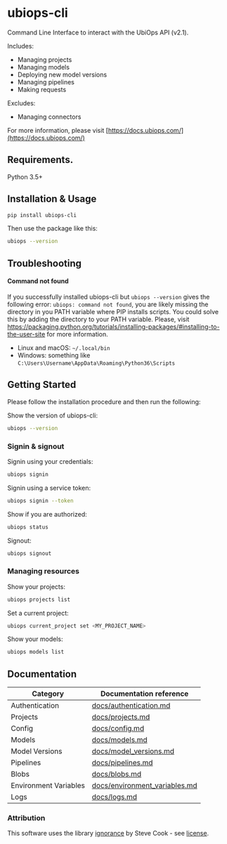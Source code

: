 # ubiops-cli
Command Line Interface to interact with the UbiOps API (v2.1).

Includes:
- Managing projects
- Managing models
- Deploying new model versions
- Managing pipelines
- Making requests

Excludes:
- Managing connectors

For more information, please visit [https://docs.ubiops.com/](https://docs.ubiops.com/)

## Requirements.

Python 3.5+

## Installation & Usage

```bash
pip install ubiops-cli
```

Then use the package like this:
```bash
ubiops --version
```

## Troubleshooting
#### Command not found
If you successfully installed ubiops-cli but `ubiops --version` gives the following error: `ubiops: command not found`, 
you are likely missing the directory in you PATH variable where PIP installs scripts. You could solve this by adding 
the directory to your PATH variable. Please, visit 
https://packaging.python.org/tutorials/installing-packages/#installing-to-the-user-site for more information.
- Linux and macOS: `~/.local/bin`
- Windows: something like `C:\Users\Username\AppData\Roaming\Python36\Scripts`

## Getting Started

Please follow the installation procedure and then run the following:

Show the version of ubiops-cli:

```bash
ubiops --version
```

### Signin & signout

Signin using your credentials:

```bash
ubiops signin
```

Signin using a service token:

```bash
ubiops signin --token
```

Show if you are authorized:

```bash
ubiops status
```

Signout:

```bash
ubiops signout
```

### Managing resources

Show your projects:

```bash
ubiops projects list
```

Set a current project:

```bash
ubiops current_project set <MY_PROJECT_NAME>
```

Show your models:

```bash
ubiops models list
```

## Documentation

Category | Documentation reference
---- | ---- 
Authentication | [docs/authentication.md](https://github.com/UbiOps/command-line-interface/tree/master/docs/authentication.md)
Projects | [docs/projects.md](https://github.com/UbiOps/command-line-interface/tree/master/docs/projects.md)
Config | [docs/config.md](https://github.com/UbiOps/command-line-interface/tree/master/docs/config.md)
Models | [docs/models.md](https://github.com/UbiOps/command-line-interface/tree/master/docs/models.md)
Model Versions | [docs/model_versions.md](https://github.com/UbiOps/command-line-interface/tree/master/docs/model_versions.md)
Pipelines | [docs/pipelines.md](https://github.com/UbiOps/command-line-interface/tree/master/docs/pipelines.md)
Blobs | [docs/blobs.md](https://github.com/UbiOps/command-line-interface/tree/master/docs/blobs.md)
Environment Variables | [docs/environment_variables.md](https://github.com/UbiOps/command-line-interface/tree/master/docs/environment_variables.md)
Logs | [docs/logs.md](https://github.com/UbiOps/command-line-interface/tree/master/docs/logs.md)


### Attribution
This software uses the library [ignorance](https://github.com/snark/ignorance) by Steve Cook - see [license](https://github.com/UbiOps/command-line-interface/blob/master/pkg/ignore/LICENSE).
